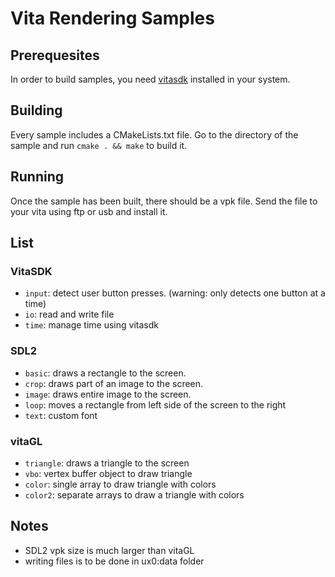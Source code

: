 # Vita Rendering Samples

## Prerequesites

In order to build samples, you need [vitasdk](https://vitasdk.org) installed in your system.

## Building

Every sample includes a CMakeLists.txt file. Go to the directory of the sample and run `cmake . && make` to build it.

## Running

Once the sample has been built, there should be a vpk file. Send the file to your vita using ftp or usb and install it.

## List

### VitaSDK

* `input`: detect user button presses. (warning: only detects one button at a time)
* `io`: read and write file
* `time`: manage time using vitasdk

### SDL2

* `basic`: draws a rectangle to the screen.
* `crop`: draws part of an image to the screen.
* `image`: draws entire image to the screen.
* `loop`: moves a rectangle from left side of the screen to the right
* `text`: custom font

### vitaGL

* `triangle`: draws a triangle to the screen
* `vbo`: vertex buffer object to draw triangle
* `color`: single array to draw triangle with colors
* `color2`: separate arrays to draw a triangle with colors

## Notes

* SDL2 vpk size is much larger than vitaGL
* writing files is to be done in ux0:data folder
